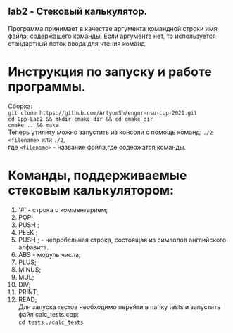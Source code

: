 ## lab2 - Стековый калькулятор.
Программа принимает в качестве аргумента командной строки имя файла, содержащего команды. Если аргумента нет, то используется  
стандартный поток ввода для чтения команд.  

# Инструкция по запуску и работе программы.  
Сборка:  
`git clone https://github.com/ArtyomSh/engnr-nsu-cpp-2021.git`   
`cd Cpp-Lab2 && mkdir cmake_dir && cd cmake_dir`   
`cmake .. && make`  
Теперь утилиту можно запустить из консоли с помощь команд: `./2 <filename>` или `./2`,   
где `<filename>` -  название файла,где содержатся команды.  
# Команды, поддерживаемые стековым калькулятором:  
1) '#' - строка с комментарием;
2) POP;
3) PUSH <number>;
4) PEEK <varname>;
5) PUSH <varname>;
<varname> - непробельная строка, состоящая из символов английского алфавита.  
6) ABS - модуль числа;
7) PLUS;
8) MINUS;
9) MUL;
10) DIV;
11) PRINT;
12) READ;  
Для запуска тестов необходимо перейти в папку tests и запустить файл calc_tests.cpp:  
`cd tests` `./calc_tests`
